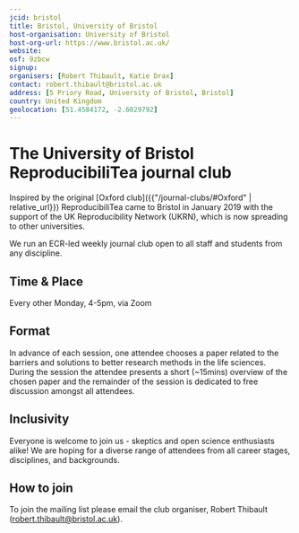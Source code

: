 ```yaml
---
jcid: bristol
title: Bristol, University of Bristol
host-organisation: University of Bristol
host-org-url: https://www.bristol.ac.uk/
website: 
osf: 9zbcw
signup:
organisers: [Robert Thibault, Katie Drax]
contact: robert.thibault@bristol.ac.uk
address: [5 Priory Road, University of Bristol, Bristol]
country: United Kingdom
geolocation: [51.4584172, -2.6029792]
---
```


# The University of Bristol ReproducibiliTea journal club 

Inspired by the original [Oxford club]({{"/journal-clubs/#Oxford" | relative_url}}) ReproducibiliTea came to Bristol in January 2019 with the support of the UK Reproducibility Network (UKRN), which is now spreading to other universities.

We run an ECR-led weekly journal club open to all staff and students from any discipline.

## Time & Place

Every other Monday, 4-5pm, via Zoom

## Format

In advance of each session, one attendee chooses a paper related to the barriers and solutions to better research methods in the life sciences. During the session the attendee presents a short (~15mins) overview of the chosen paper and the remainder of the session is dedicated to free discussion amongst all attendees.

## Inclusivity

Everyone is welcome to join us - skeptics and open science enthusiasts alike! We are hoping for a diverse range of attendees from all career stages, disciplines, and backgrounds.

## How to join

To join the mailing list please email the club organiser, Robert Thibault (robert.thibault@bristol.ac.uk).


